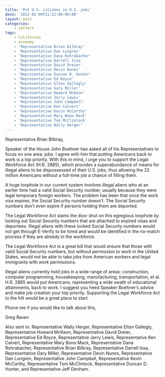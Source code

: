 ```yaml
---
title: 'Put U.S. citizens in U.S. jobs'
date: '2012-02-09T21:22:00-08:00'
layout: post
categories:
    - Letters
tags:
    - California
    - economy
    - 'Representative Brian Bilbray'
    - 'Representative Dan Lungren'
    - 'Representative Dana Rohrabacher'
    - 'Representative Darrell Issa'
    - 'Representative David Dreier'
    - 'Representative Devin Nunes'
    - 'Representative Duncan D. Hunter'
    - 'Representative Ed Royce'
    - 'Representative Elton Gallegly'
    - 'Representative Gary Miller'
    - 'Representative Howard McKeon'
    - 'Representative Jerry Lewis'
    - 'Representative John Campbell'
    - 'Representative Ken Calvert'
    - 'Representative Kevin McCarthy'
    - 'Representative Mary Bono Mack'
    - 'Representative Tom McClintock'
    - 'Representative Wally Herger'
---
```


Representative Brian Bilbray,

Speaker of the House John Boehner has asked all of his Representatives to focus on one area: jobs. I agree with him that putting Americans back to work is a top priority. With this in mind, I urge you to support the Legal Workforce Act (H.R. 2885), which provides a superabundance of means for illegal aliens to be dispossessed of their U.S. jobs, thus allowing the 22 million Americans without a full-time job a chance of filling them.

A huge loophole in our current system involves illegal aliens who at an earlier time had a valid Social Security number, usually because they were legal temporary foreign workers. The problem has been that once the work visa expires, the Social Security number doesn’t. The Social Security numbers don’t even expire if persons holding them are deported.

The Legal Workforce Act slams the door shut on this egregious loophole by locking out Social Security numbers that are attached to expired visas and deportees. Illegal aliens with these locked Social Security numbers would not get through E-Verify to be hired and would be identified in the no-match process if they are already in the workforce.

The Legal Workforce Act is a great bill that would ensure that those with valid Social Security numbers, but without permission to work in the United States, would not be able to take jobs from American workers and legal immigrants with work permissions.

Illegal aliens currently hold jobs in a wide range of areas: construction, computer programming, housekeeping, manufacturing, transportation, et al. H.R. 2885 would put Americans, representing a wide swath of educational attainments, back to work. I suggest you heed Speaker Boehner’s advice and make job creation your top priority. Supporting the Legal Workforce Act to the hilt would be a great place to start.

Phone me if you would like to talk about this,

Greg Raven

Also sent to: Representative Wally Herger, Representative Elton Gallegly, Representative Howard McKeon, Representative David Dreier, Representative Ed Royce, Representative Jerry Lewis, Representative Ken Calvert, Representative Mary Bono Mack, Representative Dana Rohrabacher, Representative Brian Bilbray, Representative Darrell Issa, Representative Gary Miller, Representative Devin Nunes, Representative Dan Lungren, Representative John Campbell, Representative Kevin McCarthy, Representative Tom McClintock, Representative Duncan D. Hunter, and Representative Jeff Denham.
